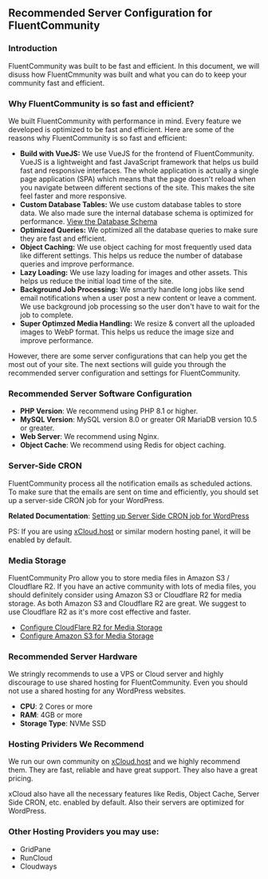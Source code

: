 ## Recommended Server Configuration for FluentCommunity

### Introduction
FluentCommunity was built to be fast and efficient. In this document, we will disuss how FluentCmmunity was built and what you can do to keep your community fast and efficient.

### Why FluentCommunity is so fast and efficient?
We built FluentCommunity with performance in mind. Every feature we developed is optimized to be fast and efficient. Here are some of the reasons why FluentCommunity is so fast and efficient:

- **Build with VueJS:** We use VueJS for the frontend of FluentCommunity. VueJS is a lightweight and fast JavaScript framework that helps us build fast and responsive interfaces. The whole application is actually a single page application (SPA) which means that the page doesn't reload when you navigate between different sections of the site. This makes the site feel faster and more responsive.
- **Custom Database Tables:** We use custom database tables to store data. We also made sure the internal database schema is optimized for performance. [View the Database Schema](database-schema.md)
- **Optimized Queries:** We optimized all the database queries to make sure they are fast and efficient.
- **Object Caching:** We use object caching for most frequently used data like different settings. This helps us reduce the number of database queries and improve performance.
- **Lazy Loading:** We use lazy loading for images and other assets. This helps us reduce the initial load time of the site.
- **Background Job Processing:** We smartly handle long jobs like send email notifications when a user post a new content or leave a comment. We use background job processing so the user don't have to wait for the job to complete.
- **Super Optimzed Media Handling:** We resize & convert all the uploaded images to WebP format. This helps us reduce the image size and improve performance.

However, there are some server configurations that can help you get the most out of your site. The next sections will guide you through the recommended server configuration and settings for FluentCommunity.

### Recommended Server Software Configuration
- **PHP Version**: We recommend using PHP 8.1 or higher.
- **MySQL Version**: MySQL version 8.0 or greater OR MariaDB version 10.5 or greater.
- **Web Server**: We recommend using Nginx.
- **Object Cache**: We recommend using Redis for object caching.

### Server-Side CRON
FluentCommunity process all the notification emails as scheduled actions. To make sure that the emails are sent on time and efficiently, you should set up a server-side CRON job for your WordPress.

**Related Documentation**: 
[Setting up Server Side CRON job for WordPress](https://fluentcrm.com/docs/fluentcrm-cron-job-basics-and-checklist/)

PS: If you are using [xCloud.host](https://xcloud.host/) or similar modern hosting panel, it will be enabled by default. 

### Media Storage
FluentCommunity Pro allow you to store media files in Amazon S3 / Cloudflare R2. If you have an active community with lots of media files, you should definitely consider using Amazon S3 or Cloudflare R2 for media storage.
As both Amazon S3 and Cloudflare R2 are great. We suggest to use Cloudflare R2 as it's more cost effective and faster.

- [Configure CloudFlare R2 for Media Storage](configure-cloudflare-r2.md)
- [Configure Amazon S3 for Media Storage](configure-amazon-s3.md)

### Recommended Server Hardware
We stringly recommends to use a VPS or Cloud server and highly discourage to use shared hosting for FluentCommunity. Even you should not use a shared hosting for any WordPress websites.

- **CPU**: 2 Cores or more
- **RAM**: 4GB or more
- **Storage Type**: NVMe SSD

### Hosting Prividers We Recommend
We run our own community on [xCloud.host](https://xcloud.host/) and we highly recommend them. They are fast, reliable and have great support. They also have a great pricing.

xCloud also have all the necessary features like Redis, Object Cache, Server Side CRON, etc. enabled by default. Also their servers are optimized for WordPress.

### Other Hosting Providers you may use:
- GridPane
- RunCloud
- Cloudways


